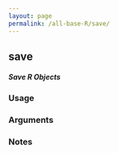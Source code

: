 ```yaml
---
layout: page
permalink: /all-base-R/save/
---
```


## __save__

#### _Save R Objects_

### Usage

### Arguments

### Notes
